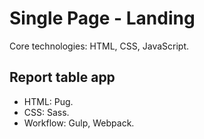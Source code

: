 # Single Page - Landing

Core technologies: HTML, CSS, JavaScript. 

## Report table app
- HTML: Pug. 
- CSS: Sass. 
- Workflow: Gulp, Webpack.
